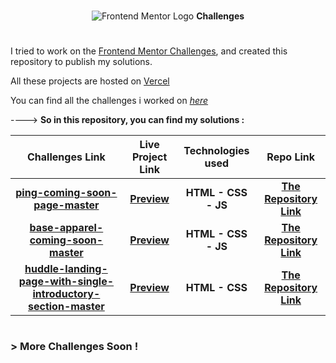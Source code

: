 <br/>
<div align="center">

![Frontend Mentor Logo](https://www.frontendmentor.io/static/images/logo-desktop.svg)
<b><span>Challenges</span></b>

#
</div>

I tried to work on the [Frontend Mentor Challenges](https://www.frontendmentor.io/challenges), and created this repository to publish my solutions.

All these projects are hosted on [Vercel](https://vercel.com)

You can find all the challenges i worked on [*here*](https://frontend-mentor-challenges-by-midouwebdev.vercel.app)

----> **So in this repository, you can find my solutions :**


|  Challenges Link  | Live Project Link | Technologies used | Repo Link |
|       :-:         |        :-:        |          :-:      | :-:  |
|[**ping-coming-soon-page-master**](https://www.frontendmentor.io/challenges/ping-single-column-coming-soon-page-5cadd051fec04111f7b848da)|[**Preview**](https://frontend-mentor-challenges-by-midouwebdev.vercel.app/ping-coming-soon-page-master/index.html)|**HTML - CSS - JS** |[**The Repository Link**](https://github.com/MidouWebDev/Frontend-Mentor-Challenges/tree/main/ping-coming-soon-page-master)
|[**base-apparel-coming-soon-master**](https://www.frontendmentor.io/challenges/base-apparel-coming-soon-page-5d46b47f8db8a7063f9331a0)|[**Preview**](https://frontend-mentor-challenges-by-midouwebdev.vercel.app/base-apparel-coming-soon-master/index.html)|**HTML - CSS - JS** |[**The Repository Link**](https://github.com/MidouWebDev/Frontend-Mentor-Challenges/tree/main/base-apparel-coming-soon-master)
|[**huddle-landing-page-with-single-introductory-section-master**](https://www.frontendmentor.io/challenges/huddle-landing-page-with-a-single-introductory-section-B_2Wvxgi0)|[**Preview**](https://frontend-mentor-challenges-by-midouwebdev.vercel.app/huddle-landing-page-with-single-introductory-section-master/index.html)|**HTML - CSS** |[**The Repository Link**](https://github.com/MidouWebDev/Frontend-Mentor-Challenges/tree/main/huddle-landing-page-with-single-introductory-section-master)


#

### > More Challenges Soon !

